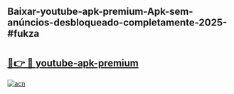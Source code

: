 ## Baixar-youtube-apk-premium-Apk-sem-anúncios-desbloqueado-completamente-2025-#fukza

# <h2><a href="https://ainizakaria.my?title=youtube-apk-premium&ref=20M">🔗👉 🔴 youtube-apk-premium</a></h2>

[![acn](https://github.com/user-attachments/assets/0f9c940e-d8b0-45ae-aac7-cd30a18b3e1c)](https://ainizakaria.my?title=youtube-apk-premium&ref=20M)

